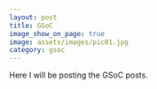 ```yaml
---
layout: post
title: GSoC
image_show_on_page: true
image: assets/images/pic01.jpg
category: gsoc
---
```

Here I will be posting the GSoC posts.

